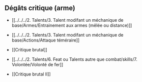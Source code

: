 
## Dégâts critique (arme)

-   [[../../../2. Talents/3. Talent modifant un méchanique de base/Armes/Entrainement aux armes (mêlée ou distance)]]
    
-   [[../../../2. Talents/3. Talent modifant un méchanique de base/Actions/Attaque téméraire]]
    
-   [[Critique brutal]]
    
-   [[../../../2. Talents/6. Feat ou Talents autre que combat/skills/7. Volontée/Volonté de fer]]
    
-   [[Critique brutal II]]
